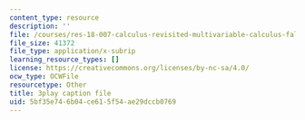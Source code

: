 ```yaml
---
content_type: resource
description: ''
file: /courses/res-18-007-calculus-revisited-multivariable-calculus-fall-2011/5bf35e746b04ce615f54ae29dccb0769_Brmq13Waa_Y.srt
file_size: 41372
file_type: application/x-subrip
learning_resource_types: []
license: https://creativecommons.org/licenses/by-nc-sa/4.0/
ocw_type: OCWFile
resourcetype: Other
title: 3play caption file
uid: 5bf35e74-6b04-ce61-5f54-ae29dccb0769
---
```

